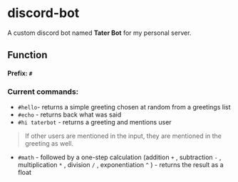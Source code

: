 # discord-bot
A custom discord bot named **Tater Bot** for my personal server.

## Function

#### Prefix: `#`
### Current commands:
* `#hello`- returns a simple greeting chosen at random from a greetings list
* `#echo` - returns back what was said
* `#hi taterbot` - returns a greeting and mentions user
>If other users are mentioned in the input, they are mentioned in the greeting as well.
* `#math` - followed by a one-step calculation (addition `+` , subtraction `-` , multiplication `*` , division `/` , exponentiation `^` ) - returns the result as a float
